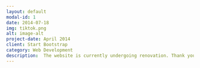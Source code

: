 ```yaml
---
layout: default
modal-id: 1
date: 2014-07-18
img: tiktok.png
alt: image-alt
project-date: April 2014
client: Start Bootstrap
category: Web Development
description:  The website is currently undergoing renovation. Thank you for your patience!                                              <img src="img/portfolio/spacex.png" alt="SpaceX Image"> Otro texto.
---
```

